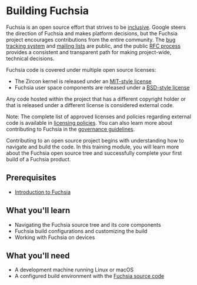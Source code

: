 # Building Fuchsia

Fuchsia is an open source effort that strives to be
[inclusive](/CODE_OF_CONDUCT.md).
Google steers the direction of Fuchsia and makes platform decisions, but the
Fuchsia project encourages contributions from the entire community.
The [bug tracking system](/docs/contribute/report-issue.md) and
[mailing lists](/docs/contribute/community/get-involved.md) are public, and the
public [RFC process](/docs/contribute/governance/rfcs/README.md) provides a
consistent and transparent path for making project-wide, technical decisions.

Fuchsia code is covered under multiple open source licenses:

*   The Zircon kernel is released under an
    [MIT-style license](/zircon/kernel/LICENSE)
*   Fuchsia user space components are released under a
    [BSD-style license](/LICENSE)

Any code hosted within the project that has a different copyright holder or that
is released under a different license is considered external code.

Note: The complete list of approved licenses and policies regarding external
code is available in
[licensing policies](/docs/contribute/governance/policy/open-source-licensing-policies.md).
You can also learn more about contributing to Fuchsia in the
[governance guidelines](/docs/contribute/governance/governance.md).

Contributing to an open source project begins with understanding how to navigate
and build the code. In this training module, you will learn more about the
Fuchsia open source tree and successfully complete your first build of a Fuchsia
product.

## Prerequisites

*   [Introduction to Fuchsia](/docs/get-started/learn/intro/README.md)

## What you'll learn

*   Navigating the Fuchsia source tree and its core components
*   Fuchsia build configurations and customizing the build
*   Working with Fuchsia on devices

## What you'll need

*   A development machine running Linux or macOS
*   A configured build environment with the
    [Fuchsia source code](/docs/get-started/get_fuchsia_source.md)
